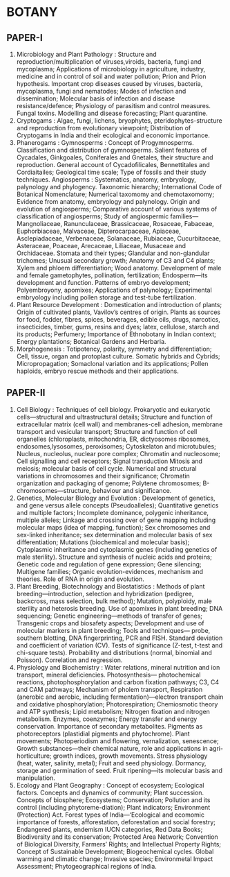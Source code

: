 
# BOTANY 


## PAPER-I 
1. Microbiology and Plant Pathology : 
Structure and reproduction/multiplication of viruses,viroids, bacteria, fungi and mycoplasma; 
Applications of microbiology in agriculture, industry, medicine and in control of soil and water pollution; 
Prion and Prion hypothesis. 
Important crop diseases caused by viruses, bacteria, mycoplasma, fungi and nematodes; Modes of 
infection and dissemination; Molecular basis of infection and disease resistance/defence; Physiology of 
parasitism and control measures. Fungal toxins. Modelling and disease forecasting; Plant quarantine. 
2. Cryptogams : 
Algae, fungi, lichens, bryophytes, pteridophytes-structure and reproduction from evolutionary 
viewpoint; Distribution of Cryptogams in India and their ecological and economic importance. 
3. Phanerogams : 
Gymnosperms : Concept of Progymnosperms. Classification and distribution of gymnosperms. 
Salient features of Cycadales, Ginkgoales, Coniferales and Gnetales, their structure and reproduction. 
General account of Cycadofilicales, Bennettitales and Cordiaitailes; Geological time scale; Type of fossils 
and their study techniques. 
Angiosperms : Systematics, anatomy, embryology, palynology and phylogency. 
Taxonomic hierarchy; International Code of Botanical Nomenclature; Numerical taxomomy and 
chemotaxomomy; Evidence from anatomy, embryology and palynology. 
Origin and evolution of angiosperms; Comparative account of various systems of classification of 
angiosperms; Study of angiospermic families— Mangnoliaceae, Ranunculaceae, Brassicaceae, Rosaceae, 
Fabaceae, Euphorbiaceae, Malvaceae, Dipterocarpaceae, Apiaceae, Asclepiadaceae, Verbenaceae, 
Solanaceae, Rubiaceae, Cucurbitaceae, Asteraceae, Poaceae, Arecaceae, Liliaceae, Musaceae and 
Orchidaceae. 
Stomata and their types; Glandular and non-glandular trichomes; Unusual secondary growth; 
Anatomy of C3 and C4 plants; Xylem and phloem differentiation; Wood anatomy. 
Development of male and female gametophytes, pollination, fertilization; Endosperm—its 
development and function. Patterns of embryo development; Polyembroyony, apomixes; Applications of 
palynology; Experimental embryology including pollen storage and test-tube fertilization. 
4. Plant Resource Development :
Domestication and introduction of plants; Origin of cultivated plants, Vavilov’s centres of origin. 
Plants as sources for food, fodder, fibres, spices, beverages, edible oils, drugs, narcotics, insecticides, timber, 
gums, resins and dyes; latex, cellulose, starch and its products; Perfumery; Importance of Ethnobotany in 
Indian context; Energy plantations; Botanical Gardens and Herbaria. 
5. Morphogenesis : 
Totipotency, polarity, symmetry and differentiation; Cell, tissue, organ and protoplast culture. 
Somatic hybrids and Cybrids; Micropropagation; Somaclonal variation and its applications; Pollen haploids, 
embryo rescue methods and their applications. 


## PAPER-II 
1. Cell Biology : 
Techniques of cell biology. Prokaryotic and eukaryotic cells—structural and ultrastructural details; 
Structure and function of extracellular matrix (cell wall) and membranes-cell adhesion, membrane transport 
and vesicular transport; Structure and function of cell organelles (chloroplasts, mitochondria, ER, 
dictyosomes ribosomes, endosomes,lysosomes, peroxisomes; Cytoskelaton and microtubules; Nucleus, 
nucleolus, nuclear pore complex; Chromatin and nucleosome; Cell signalling and cell receptors; Signal 
transduction Mitosis and meiosis; molecular basis of cell cycle. Numerical and structural variations in 
chromosomes and their significance; Chromatin organization and packaging of genome; Polytene 
chromosomes; B-chromosomes—structure, behaviour and significance. 
2. Genetics, Molecular Biology and Evolution : 
Development of genetics, and gene versus allele concepts (Pseudoalleles); Quantitative genetics and 
multiple factors; Incomplete dominance, polygenic inheritance, multiple alleles; Linkage and crossing over 
of gene mapping including molecular maps (idea of mapping, function); Sex chromosomes and sex-linked 
inheritance; sex determination and molecular basis of sex differentiation; Mutations (biochemical and 
molecular basis); Cytoplasmic inheritance and cytoplasmic genes (including genetics of male sterility). 
Structure and synthesis of nucleic acids and proteins; Genetic code and regulation of gene 
expression; Gene silencing; Multigene families; Organic evolution-evidences, mechanism and theories. 
Role of RNA in origin and evolution. 
3. Plant Breeding, Biotechnology and Biostatistics : 
Methods of plant breeding—introduction, selection and hybridization (pedigree, backcross, mass 
selection, bulk method); Mutation, polyploidy, male sterility and heterosis breeding. Use of apomixes in 
plant breeding; DNA sequencing; Genetic engineering—methods of transfer of genes; Transgenic crops and 
biosafety aspects; Development and use of molecular markers in plant breeding; Tools and techniques—
probe, southern blotting, DNA fingerprinting, PCR and FISH. Standard deviation and coefficient of variation 
(CV). Tests of significance (Z-test, t-test and chi-square tests). Probability and distributions (normal, 
binomial and Poisson). Correlation and regression. 
4. Physiology and Biochemistry : 
Water relations, mineral nutrition and ion transport, mineral deficiencies. Photosynthesis—
photochemical reactions, photophosphorylation and carbon fixation pathways; C3, C4 and CAM pathways; 
Mechanism of pholem transport, Respiration (anerobic and aerobic, including fermentation)—electron 
transport chain and oxidative phosphorylation; Photorespiration; Chemiosmotic theory and ATP synthesis; 
Lipid metabolism; Nitrogen fixation and nitrogen metabolism. Enzymes, coenzymes; Energy transfer and 
energy conservation. Importance of secondary metabolites. Pigments as photoreceptors (plastidial pigments 
and phytochrome). Plant movements; Photoperiodism and flowering, vernalization, senescence; Growth 
substances—their chemical nature, role and applications in agri-horticulture; growth indices, growth 
movements. Stress physiology (heat, water, salinity, metal); Fruit and seed physiology. Dormancy, storage 
and germination of seed. Fruit ripening—its molecular basis and manipulation. 
5. Ecology and Plant Geography : 
Concept of ecosystem; Ecological factors. Concepts and dynamics of community; Plant succession. 
Concepts of biosphere; Ecosystems; Conservation; Pollution and its control (including phytoreme-diation); 
Plant indicators; Environment (Protection) Act. 
Forest types of India—‘Ecological and ecomomic importance of forests, afforestation, deforestation 
and social forestry; Endangered plants, endemism IUCN categories, Red Data Books; Biodiversity and its 
conservation; Protected Area Network; Convention of Biological Diversity, Farmers’ Rights; and Intellectual 
Property Rights; Concept of Sustainable Development; Biogeochemical cycles. Global warming and climatic 
change; Invasive species; Environmetal Impact Assessment; Phytogeographical regions of India. 
